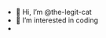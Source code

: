 - 👋 Hi, I’m @the-legit-cat
- 👀 I’m interested in coding
- 
<!---
the-legit-cat/the-legit-cat is a ✨ special ✨ repository because its `README.md` (this file) appears on your GitHub profile.
You can click the Preview link to take a look at your changes.
--->
